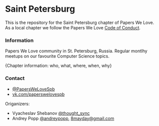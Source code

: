 # Saint Petersburg

This is the repository for the Saint Petersburg chapter of Papers We Love. As a
local chapter we follow the Papers We Love [Code of Conduct](https://github.com/papers-we-love/saint-petersburg/blob/master/code-of-conduct.md).

### Information

Papers We Love community in St. Petersburg, Russia. Regular montlhy meetups on
our favourite Computer Science topics.

{Chapter information: who, what, where, when, why}

### Contact

- [@PapersWeLoveSpb](https://twitter.com/paperswelovespb)
- [vk.com/paperswelovespb](https://vk.com/paperswelovespb1116)

Origanizers:

- Vyacheslav Shebanov [@thought_sync](https://twitter.com/thought_sync)
- Andrey Popp [@andreypopp](https://twitter.com/andreypopp), [8mayday@gmail.com](mailto:8mayday@gmail.com)
